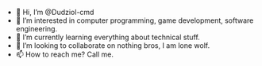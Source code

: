 - 👋 Hi, I’m @Dudziol-cmd
- 👀 I’m interested in computer programming, game development, software engineering.
- 🌱 I’m currently learning everything about technical stuff.
- 💞️ I’m looking to collaborate on nothing bros, I am lone wolf.
- 📫 How to reach me? Call me.

<!---
Dudziol-cmd/Dudziol-cmd is a ✨ special ✨ repository because its `README.md` (this file) appears on your GitHub profile.
You can click the Preview link to take a look at your changes.
--->
